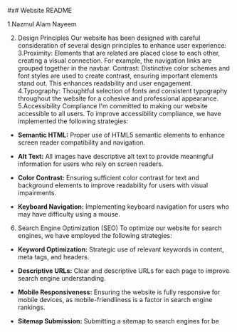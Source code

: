 #x# Website README


1.Nazmul Alam Nayeem

2. Design Principles
Our website has been designed with careful consideration of several design principles to enhance user experience:
3.Proximity:
Elements that are related are placed close to each other, creating a visual connection. For example, the navigation links are grouped together in the navbar.
Contrast:
Distinctive color schemes and font styles are used to create contrast, ensuring important elements stand out. This enhances readability and user engagement.
4.Typography:
Thoughtful selection of fonts and consistent typography throughout the website for a cohesive and professional appearance.
5.Accessibility Compliance
I'm committed to making our website accessible to all users. To improve accessibility compliance, we have implemented the following strategies:

- **Semantic HTML:** Proper use of HTML5 semantic elements to enhance screen reader compatibility and navigation.

- **Alt Text:** All images have descriptive alt text to provide meaningful information for users who rely on screen readers.

- **Color Contrast:** Ensuring sufficient color contrast for text and background elements to improve readability for users with visual impairments.

- **Keyboard Navigation:** Implementing keyboard navigation for users who may have difficulty using a mouse.

6. Search Engine Optimization (SEO)
To optimize our website for search engines, we have employed the following strategies:

- **Keyword Optimization:** Strategic use of relevant keywords in content, meta tags, and headers.

- **Descriptive URLs:** Clear and descriptive URLs for each page to improve search engine understanding.

- **Mobile Responsiveness:** Ensuring the website is fully responsive for mobile devices, as mobile-friendliness is a factor in search engine rankings.

- **Sitemap Submission:** Submitting a sitemap to search engines for be
